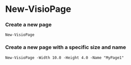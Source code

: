 # New-VisioPage

### Create a new page

```text
New-VisioPage
```

### Create a new page with a specific size and name

```text
New-VisioPage -Width 10.0 -Height 4.0 -Name "MyPage1"
```

###  <a id="enumerating-pages"></a>

###  <a id="duplicating-pages"></a>

